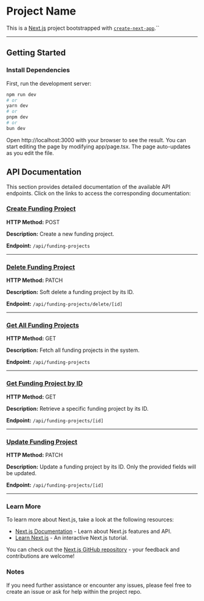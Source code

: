 # Project Name

This is a [Next.js](https://nextjs.org) project bootstrapped with [`create-next-app`](https://nextjs.org/docs/app``/api-reference/cli/create-next-app).``

---

## Getting Started

### Install Dependencies

First, run the development server:

```bash
npm run dev
# or
yarn dev
# or
pnpm dev
# or
bun dev
```

Open http://localhost:3000 with your browser to see the result.
You can start editing the page by modifying app/page.tsx. The page auto-updates as you edit the file.

## API Documentation

This section provides detailed documentation of the available API endpoints. Click on the links to access the corresponding documentation:

### [Create Funding Project](./docs/create-funding-project.md)

**HTTP Method:** POST

**Description:** Create a new funding project.

**Endpoint:** `/api/funding-projects`

---

### [ Delete Funding Project](./docs/delete-funding-project.md)

**HTTP Method:** PATCH

**Description:** Soft delete a funding project by its ID.

**Endpoint:** `/api/funding-projects/delete/[id]`

---

### [ Get All Funding Projects](./docs/get-all-funding-projects.md)

**HTTP Method:** GET

**Description:** Fetch all funding projects in the system.

**Endpoint:** `/api/funding-projects`

---

### [ Get Funding Project by ID](./docs/get-funding-project-by-id.md)

**HTTP Method:** GET

**Description:** Retrieve a specific funding project by its ID.

**Endpoint:** `/api/funding-projects/[id]`

---

### [ Update Funding Project](./docs/update-funding-project.md)

**HTTP Method:** PATCH

**Description:** Update a funding project by its ID. Only the provided fields will be updated.

**Endpoint:** `/api/funding-projects/[id]`

---

### Learn More

To learn more about Next.js, take a look at the following resources:

- [Next.js Documentation](https://nextjs.org/docs) - Learn about Next.js features and API.
- [Learn Next.js](https://nextjs.org/learn) - An interactive Next.js tutorial.

You can check out the [Next.js GitHub repository](https://github.com/vercel/next.js) - your feedback and contributions are welcome!

### Notes

If you need further assistance or encounter any issues, please feel free to create an issue or ask for help within the project repo.
